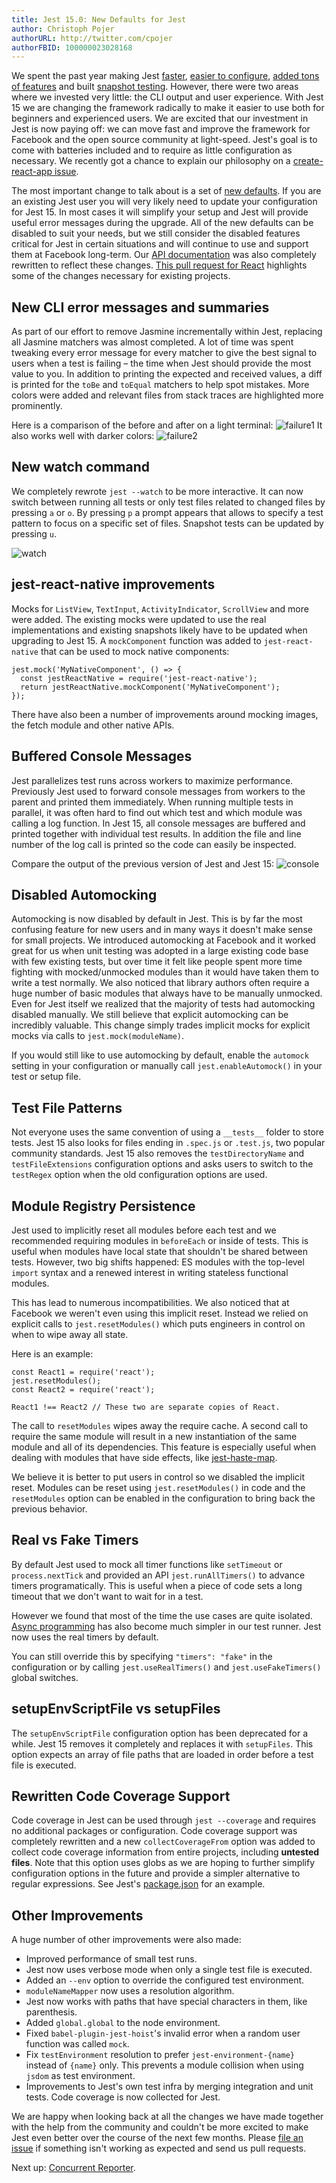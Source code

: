 ```yaml
---
title: Jest 15.0: New Defaults for Jest
author: Christoph Pojer
authorURL: http://twitter.com/cpojer
authorFBID: 100000023028168
---
```


We spent the past year making Jest
[faster](http://facebook.github.io/jest/blog/2016/03/11/javascript-unit-testing-performance.html),
[easier to
configure](http://facebook.github.io/jest/blog/2016/04/12/jest-11.html), [added
tons of features](http://facebook.github.io/jest/blog/2016/06/22/jest-13.html)
and built [snapshot
testing](http://facebook.github.io/jest/blog/2016/07/27/jest-14.html). However,
there were two areas where we invested very little: the CLI output and user
experience. With Jest 15 we are changing the framework radically to make it
easier to use both for beginners and experienced users. We are excited that our
investment in Jest is now paying off: we can move fast and improve the framework
for Facebook and the open source community at light-speed. Jest's goal is to
come with batteries included and to require as little configuration as
necessary. We recently got a chance to explain our philosophy on a
[create-react-app
issue](https://github.com/facebookincubator/create-react-app/pull/250#issuecomment-237098619).

The most important change to talk about is a set of [new
defaults](https://github.com/facebook/jest/pull/1511). If you are an existing
Jest user you will very likely need to update your configuration for Jest 15. In
most cases it will simplify your setup and Jest will provide useful error
messages during the upgrade. All of the new defaults can be disabled to suit
your needs, but we still consider the disabled features critical for Jest in
certain situations and will continue to use and support them at Facebook
long-term. Our [API
documentation](https://facebook.github.io/jest/docs/api.html) was also
completely rewritten to reflect these changes. [This pull request for
React](https://github.com/facebook/react/pull/7625/files) highlights some of the
changes necessary for existing projects.

<!--truncate-->

## New CLI error messages and summaries

As part of our effort to remove Jasmine incrementally within Jest, replacing all
Jasmine matchers was almost completed. A lot of time was spent tweaking every
error message for every matcher to give the best signal to users when a test is
failing – the time when Jest should provide the most value to you. In addition
to printing the expected and received values, a diff is printed for the `toBe`
and `toEqual` matchers to help spot mistakes. More colors were added and
relevant files from stack traces are highlighted more prominently.

Here is a comparison of the before and after on a light terminal:
![failure1](/jest/img/blog/15-failure1.png) It also works well with darker
colors: ![failure2](/jest/img/blog/15-failure2.png)

## New watch command

We completely rewrote `jest --watch` to be more interactive. It can now switch
between running all tests or only test files related to changed files by
pressing `a` or `o`. By pressing `p` a prompt appears that allows to specify a
test pattern to focus on a specific set of files. Snapshot tests can be updated
by pressing `u`.

![watch](/jest/img/blog/15-watch.gif)

## jest-react-native improvements

Mocks for `ListView`, `TextInput`, `ActivityIndicator`, `ScrollView` and more
were added. The existing mocks were updated to use the real implementations and
existing snapshots likely have to be updated when upgrading to Jest 15. A
`mockComponent` function was added to `jest-react-native` that can be used to
mock native components:

```
jest.mock('MyNativeComponent', () => {
  const jestReactNative = require('jest-react-native');
  return jestReactNative.mockComponent('MyNativeComponent');
});
```

There have also been a number of improvements around mocking images, the fetch
module and other native APIs.

## Buffered Console Messages

Jest parallelizes test runs across workers to maximize performance. Previously
Jest used to forward console messages from workers to the parent and printed
them immediately. When running multiple tests in parallel, it was often hard to
find out which test and which module was calling a log function. In Jest 15, all
console messages are buffered and printed together with individual test results.
In addition the file and line number of the log call is printed so the code can
easily be inspected.

Compare the output of the previous version of Jest and Jest 15:
![console](/jest/img/blog/15-console.png)

## Disabled Automocking

Automocking is now disabled by default in Jest. This is by far the most
confusing feature for new users and in many ways it doesn't make sense for small
projects. We introduced automocking at Facebook and it worked great for us when
unit testing was adopted in a large existing code base with few existing tests,
but over time it felt like people spent more time fighting with mocked/unmocked
modules than it would have taken them to write a test normally. We also noticed
that library authors often require a huge number of basic modules that always
have to be manually unmocked. Even for Jest itself we realized that the majority
of tests had automocking disabled manually. We still believe that explicit
automocking can be incredibly valuable. This change simply trades implicit mocks
for explicit mocks via calls to `jest.mock(moduleName)`.

If you would still like to use automocking by default, enable the `automock`
setting in your configuration or manually call `jest.enableAutomock()` in your
test or setup file.

## Test File Patterns

Not everyone uses the same convention of using a `__tests__` folder to store
tests. Jest 15 also looks for files ending in `.spec.js` or `.test.js`, two
popular community standards. Jest 15 also removes the `testDirectoryName` and
`testFileExtensions` configuration options and asks users to switch to the
`testRegex` option when the old configuration options are used.

## Module Registry Persistence

Jest used to implicitly reset all modules before each test and we recommended
requiring modules in `beforeEach` or inside of tests. This is useful when
modules have local state that shouldn't be shared between tests. However, two
big shifts happened: ES modules with the top-level `import` syntax and a renewed
interest in writing stateless functional modules.

This has lead to numerous incompatibilities. We also noticed that at Facebook we
weren't even using this implicit reset. Instead we relied on explicit calls to
`jest.resetModules()` which puts engineers in control on when to wipe away all
state.

Here is an example:

```
const React1 = require('react');
jest.resetModules();
const React2 = require('react');

React1 !== React2 // These two are separate copies of React.
```

The call to `resetModules` wipes away the require cache. A second call to
require the same module will result in a new instantiation of the same module
and all of its dependencies. This feature is especially useful when dealing with
modules that have side effects, like
[jest-haste-map](https://github.com/facebook/jest/blob/3bbf32a239fc4aad8cc6928a787f235bd86fecac/packages/jest-haste-map/src/__tests__/index-test.js#L64).

We believe it is better to put users in control so we disabled the implicit
reset. Modules can be reset using `jest.resetModules()` in code and the
`resetModules` option can be enabled in the configuration to bring back the
previous behavior.

## Real vs Fake Timers

By default Jest used to mock all timer functions like `setTimeout` or
`process.nextTick` and provided an API `jest.runAllTimers()` to advance timers
programatically. This is useful when a piece of code sets a long timeout that we
don't want to wait for in a test.

However we found that most of the time the use cases are quite isolated. [Async
programming](http://facebook.github.io/jest/docs/tutorial-async.html) has also
become much simpler in our test runner. Jest now uses the real timers by
default.

You can still override this by specifying `"timers": "fake"` in the
configuration or by calling `jest.useRealTimers()` and `jest.useFakeTimers()`
global switches.

## setupEnvScriptFile vs setupFiles

The `setupEnvScriptFile` configuration option has been deprecated for a while.
Jest 15 removes it completely and replaces it with `setupFiles`. This option
expects an array of file paths that are loaded in order before a test file is
executed.

## Rewritten Code Coverage Support

Code coverage in Jest can be used through `jest --coverage` and requires no
additional packages or configuration. Code coverage support was completely
rewritten and a new `collectCoverageFrom` option was added to collect code
coverage information from entire projects, including **untested files**. Note
that this option uses globs as we are hoping to further simplify configuration
options in the future and provide a simpler alternative to regular expressions.
See Jest's
[package.json](https://github.com/facebook/jest/blob/9088f6517813f6c089cf52e980d6579511dcde88/package.json#L47)
for an example.

## Other Improvements

A huge number of other improvements were also made:

* Improved performance of small test runs.
* Jest now uses verbose mode when only a single test file is executed.
* Added an `--env` option to override the configured test environment.
* `moduleNameMapper` now uses a resolution algorithm.
* Jest now works with paths that have special characters in them, like
  parenthesis.
* Added `global.global` to the node environment.
* Fixed `babel-plugin-jest-hoist`'s invalid error when a random user function
  was called `mock`.
* Fix `testEnvironment` resolution to prefer `jest-environment-{name}` instead
  of `{name}` only. This prevents a module collision when using `jsdom` as test
  environment.
* Improvements to Jest's own test infra by merging integration and unit tests.
  Code coverage is now collected for Jest.

We are happy when looking back at all the changes we have made together with the
help from the community and couldn't be more excited to make Jest even better
over the course of the next few months. Please [file an
issue](https://github.com/facebook/jest/issues) if something isn't working as
expected and send us pull requests.

Next up: [Concurrent Reporter](https://github.com/facebook/jest/pull/1480).

